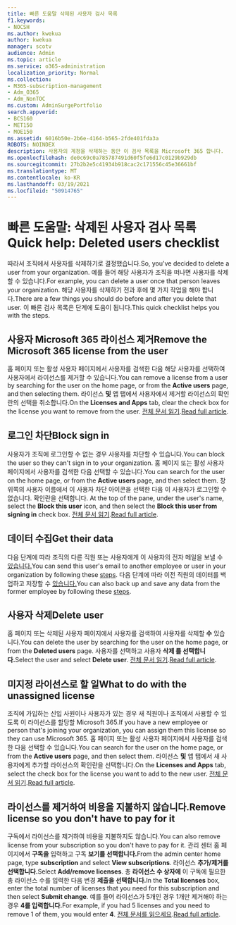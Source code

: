 ```yaml
---
title: 빠른 도움말 삭제된 사용자 검사 목록
f1.keywords:
- NOCSH
ms.author: kwekua
author: kwekua
manager: scotv
audience: Admin
ms.topic: article
ms.service: o365-administration
localization_priority: Normal
ms.collection:
- M365-subscription-management
- Adm_O365
- Adm_NonTOC
ms.custom: AdminSurgePortfolio
search.appverid:
- BCS160
- MET150
- MOE150
ms.assetid: 6016b50e-2b6e-4164-b565-2fde401fda3a
ROBOTS: NOINDEX
description: 사용자의 계정을 삭제하는 동안 이 검사 목록을 Microsoft 365 합니다.
ms.openlocfilehash: de0c69c0a785787491d60f5fe6d17c0129b929db
ms.sourcegitcommit: 27b2b2e5c41934b918cac2c171556c45e36661bf
ms.translationtype: MT
ms.contentlocale: ko-KR
ms.lasthandoff: 03/19/2021
ms.locfileid: "50914765"
---
```

# <a name="quick-help-deleted-users-checklist"></a><span data-ttu-id="5401c-103">빠른 도움말: 삭제된 사용자 검사 목록</span><span class="sxs-lookup"><span data-stu-id="5401c-103">Quick help: Deleted users checklist</span></span>

<span data-ttu-id="5401c-104">따라서 조직에서 사용자를 삭제하기로 결정했습니다.</span><span class="sxs-lookup"><span data-stu-id="5401c-104">So, you've decided to delete a user from your organization.</span></span> <span data-ttu-id="5401c-105">예를 들어 해당 사용자가 조직을 떠나면 사용자를 삭제할 수 있습니다.</span><span class="sxs-lookup"><span data-stu-id="5401c-105">For example, you can delete a user once that person leaves your organization.</span></span> <span data-ttu-id="5401c-106">해당 사용자를 삭제하기 전과 후에 몇 가지 작업을 해야 합니다.</span><span class="sxs-lookup"><span data-stu-id="5401c-106">There are a few things you should do before and after you delete that user.</span></span> <span data-ttu-id="5401c-107">이 빠른 검사 목록은 단계에 도움이 됩니다.</span><span class="sxs-lookup"><span data-stu-id="5401c-107">This quick checklist helps you with the steps.</span></span>
  
## <a name="remove-the-microsoft-365-license-from-the-user"></a><span data-ttu-id="5401c-108">사용자 Microsoft 365 라이선스 제거</span><span class="sxs-lookup"><span data-stu-id="5401c-108">Remove the Microsoft 365 license from the user</span></span>

<span data-ttu-id="5401c-109">홈 페이지 또는 활성 사용자 페이지에서 사용자를 검색한 다음 해당 사용자를  선택하여 사용자에서 라이선스를 제거할 수 있습니다.</span><span class="sxs-lookup"><span data-stu-id="5401c-109">You can remove a license from a user by searching for the user on the home page, or from the **Active users** page, and then selecting them.</span></span> <span data-ttu-id="5401c-110">라이선스 **및** 앱 탭에서 사용자에서 제거할 라이선스의 확인란의 선택을 취소합니다.</span><span class="sxs-lookup"><span data-stu-id="5401c-110">On the **Licenses and Apps** tab, clear the check box for the license you want to remove from the user.</span></span> <span data-ttu-id="5401c-111">[전체 문서 읽기](../manage/remove-licenses-from-users.md).</span><span class="sxs-lookup"><span data-stu-id="5401c-111">[Read full article](../manage/remove-licenses-from-users.md).</span></span>
  
## <a name="block-sign-in"></a><span data-ttu-id="5401c-112">로그인 차단</span><span class="sxs-lookup"><span data-stu-id="5401c-112">Block sign in</span></span>

<span data-ttu-id="5401c-113">사용자가 조직에 로그인할 수 없는 경우 사용자를 차단할 수 있습니다.</span><span class="sxs-lookup"><span data-stu-id="5401c-113">You can block the user so they can't sign in to your organization.</span></span> <span data-ttu-id="5401c-114">홈 페이지 또는 활성 사용자 페이지에서 사용자를  검색한 다음 선택할 수 있습니다.</span><span class="sxs-lookup"><span data-stu-id="5401c-114">You can search for the user on the home page, or from the **Active users** page, and then select them.</span></span> <span data-ttu-id="5401c-115">창 위쪽의 사용자 이름에서 이 사용자 차단 아이콘을 선택한 다음 이 사용자가  로그인할 수 없습니다. 확인란을 선택합니다. </span><span class="sxs-lookup"><span data-stu-id="5401c-115">At the top of the pane, under the user's name, select the **Block this user** icon, and then select the **Block this user from signing in** check box.</span></span> <span data-ttu-id="5401c-116">[전체 문서 읽기](../add-users/assign-admin-roles.md).</span><span class="sxs-lookup"><span data-stu-id="5401c-116">[Read full article](../add-users/assign-admin-roles.md).</span></span>
  
## <a name="get-their-data"></a><span data-ttu-id="5401c-117">데이터 수집</span><span class="sxs-lookup"><span data-stu-id="5401c-117">Get their data</span></span>

<span data-ttu-id="5401c-118">다음 단계에 따라 조직의 다른 직원 또는 사용자에게 이 사용자의 전자 메일을 보낼 수 [있습니다.](../add-users/remove-former-employee.md)</span><span class="sxs-lookup"><span data-stu-id="5401c-118">You can send this user's email to another employee or user in your organization by following these [steps](../add-users/remove-former-employee.md).</span></span> <span data-ttu-id="5401c-119">다음 단계에 따라 이전 직원의 데이터를 백업하고 저장할 수 [있습니다.](../add-users/get-access-to-and-back-up-a-former-user-s-data.md)</span><span class="sxs-lookup"><span data-stu-id="5401c-119">You can also back up and save any data from the former employee by following these [steps](../add-users/get-access-to-and-back-up-a-former-user-s-data.md).</span></span>
  
## <a name="delete-user"></a><span data-ttu-id="5401c-120">사용자 삭제</span><span class="sxs-lookup"><span data-stu-id="5401c-120">Delete user</span></span>

<span data-ttu-id="5401c-121">홈 페이지 또는 삭제된 사용자 페이지에서 사용자를 검색하여 사용자를 삭제할 **수** 있습니다.</span><span class="sxs-lookup"><span data-stu-id="5401c-121">You can delete the user by searching for the user on the home page, or from the **Deleted users** page.</span></span> <span data-ttu-id="5401c-122">사용자를 선택하고 사용자 **삭제 를 선택합니다.**</span><span class="sxs-lookup"><span data-stu-id="5401c-122">Select the user and select **Delete user**.</span></span> <span data-ttu-id="5401c-123">[전체 문서 읽기](../add-users/delete-a-user.md).</span><span class="sxs-lookup"><span data-stu-id="5401c-123">[Read full article](../add-users/delete-a-user.md).</span></span>
  
## <a name="what-to-do-with-the-unassigned-license"></a><span data-ttu-id="5401c-124">미지정 라이선스로 할 일</span><span class="sxs-lookup"><span data-stu-id="5401c-124">What to do with the unassigned license</span></span>

<span data-ttu-id="5401c-125">조직에 가입하는 신입 사원이나 사용자가 있는 경우 새 직원이나 조직에서 사용할 수 있도록 이 라이선스를 할당할 Microsoft 365.</span><span class="sxs-lookup"><span data-stu-id="5401c-125">If you have a new employee or person that's joining your organization, you can assign them this license so they can use Microsoft 365.</span></span> <span data-ttu-id="5401c-126">홈 페이지 또는 활성 사용자 페이지에서 사용자를  검색한 다음 선택할 수 있습니다.</span><span class="sxs-lookup"><span data-stu-id="5401c-126">You can search for the user on the home page, or from the **Active users** page, and then select them.</span></span> <span data-ttu-id="5401c-127">라이선스 **및** 앱 탭에서 새 사용자에게 추가할 라이선스의 확인란을 선택합니다.</span><span class="sxs-lookup"><span data-stu-id="5401c-127">On the **Licenses and Apps** tab, select the check box for the license you want to add to the new user.</span></span> <span data-ttu-id="5401c-128">[전체 문서 읽기](../manage/assign-licenses-to-users.md).</span><span class="sxs-lookup"><span data-stu-id="5401c-128">[Read full article](../manage/assign-licenses-to-users.md).</span></span>
  
## <a name="remove-license-so-you-dont-have-to-pay-for-it"></a><span data-ttu-id="5401c-129">라이선스를 제거하여 비용을 지불하지 않습니다.</span><span class="sxs-lookup"><span data-stu-id="5401c-129">Remove license so you don't have to pay for it</span></span>

<span data-ttu-id="5401c-130">구독에서 라이선스를 제거하여 비용을 지불하지도 않습니다.</span><span class="sxs-lookup"><span data-stu-id="5401c-130">You can also remove license from your subscription so you don't have to pay for it.</span></span> <span data-ttu-id="5401c-131">관리 센터 홈 페이지에서 **구독을** 입력하고 구독 **보기를 선택합니다.**</span><span class="sxs-lookup"><span data-stu-id="5401c-131">From the admin center home page, type **subscription** and select **View subscriptions**.</span></span> <span data-ttu-id="5401c-132">라이선스 **추가/제거를 선택합니다.**</span><span class="sxs-lookup"><span data-stu-id="5401c-132">Select **Add/remove licenses**.</span></span> <span data-ttu-id="5401c-133">총 **라이선스 수 상자에** 이 구독에 필요한 총 라이선스 수를 입력한 다음 변경 **제출을 선택합니다.**</span><span class="sxs-lookup"><span data-stu-id="5401c-133">In the **Total licenses** box, enter the total number of licenses that you need for this subscription and then select **Submit change**.</span></span> <span data-ttu-id="5401c-134">예를 들어 라이선스가 5개인 경우 1개만 제거해야 하는 경우 **4를 입력합니다.**</span><span class="sxs-lookup"><span data-stu-id="5401c-134">For example, if you had 5 licenses and you need to remove 1 of them, you would enter **4**.</span></span> <span data-ttu-id="5401c-135">[전체 문서를 읽으세요](../../commerce/licenses/buy-licenses.md).</span><span class="sxs-lookup"><span data-stu-id="5401c-135">[Read full article](../../commerce/licenses/buy-licenses.md).</span></span>